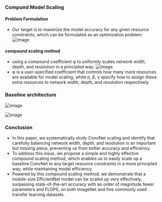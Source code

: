 ### Compund Model Scaling
#### Problem Formulation
- Our target is to maximize the model accuracy for any given resource constraints, which can be formulated as an optimization problem:  
![image](https://user-images.githubusercontent.com/65876994/110277745-44b23700-8019-11eb-8f16-77637aea7c45.png)

#### compound scaling method
- using a compound coefficient φ to uniformly scales network width, depth, and resolution in a principled way:
![image](https://user-images.githubusercontent.com/65876994/110277763-4b40ae80-8019-11eb-8a32-d3a280bbfff5.png)
- φ is a user-specified coefficient that controls how many more resources are available for model scaling, while α, β, γ specify how to assign these extra resources to network width, depth, and resolution respectively.

### Baseline architecture
![image](https://user-images.githubusercontent.com/65876994/110278122-fbaeb280-8019-11eb-9016-831859832cbd.png)

![image](https://user-images.githubusercontent.com/65876994/110278235-387aa980-801a-11eb-9435-c0ecb99538a3.png)


### Conclusion
- In this paper, we systematically study ConvNet scaling and identify that carefully balancing network width, depth, and resolution is an important but missing piece, preventing us
from better accuracy and efficiency. 
- To address this issue, we propose a simple and highly effective compound scaling method, which enables us to easily scale up a baseline ConvNet to any target resource constraints in a more principled
way, while maintaining model efficiency. 
- Powered by this compound scaling method, we demonstrate that a mobile-size EfficientNet model can be scaled up very effectively, surpassing state-of-the-art accuracy with an order of magnitude fewer parameters and FLOPS, on both ImageNet and five commonly used transfer learning datasets.
